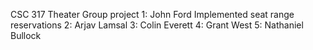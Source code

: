 CSC 317 Theater Group project
1: John Ford Implemented seat range reservations
2: Arjav Lamsal
3: Colin Everett
4: Grant West
5: Nathaniel Bullock
